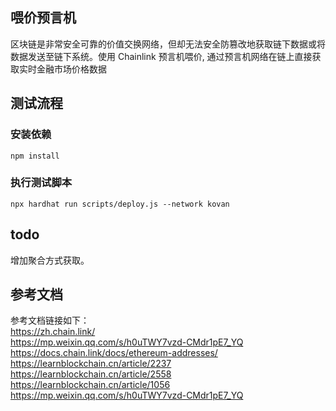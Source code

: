 
## 喂价预言机 
区块链是非常安全可靠的价值交换网络，但却无法安全防篡改地获取链下数据或将数据发送至链下系统。使用 Chainlink 预言机喂价, 通过预言机网络在链上直接获取实时金融市场价格数据

## 测试流程 
### 安装依赖
```
npm install 
```

### 执行测试脚本 
```
npx hardhat run scripts/deploy.js --network kovan
```

## todo
增加聚合方式获取。 


## 参考文档  
参考文档链接如下：  
https://zh.chain.link/  
https://mp.weixin.qq.com/s/h0uTWY7vzd-CMdr1pE7_YQ  
https://docs.chain.link/docs/ethereum-addresses/  
https://learnblockchain.cn/article/2237  
https://learnblockchain.cn/article/2558  
https://learnblockchain.cn/article/1056 
https://mp.weixin.qq.com/s/h0uTWY7vzd-CMdr1pE7_YQ   
